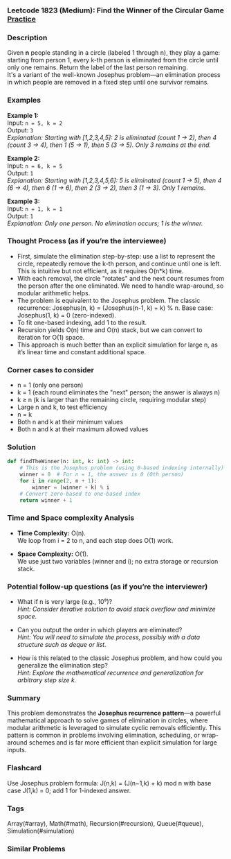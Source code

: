 ### Leetcode 1823 (Medium): Find the Winner of the Circular Game [Practice](https://leetcode.com/problems/find-the-winner-of-the-circular-game)

### Description  
Given **n** people standing in a circle (labeled 1 through n), they play a game: starting from person 1, every k-th person is eliminated from the circle until only one remains. Return the label of the last person remaining.  
It's a variant of the well-known Josephus problem—an elimination process in which people are removed in a fixed step until one survivor remains.

### Examples  

**Example 1:**  
Input: `n = 5, k = 2`  
Output: `3`  
*Explanation: Starting with [1,2,3,4,5]: 2 is eliminated (count 1 → 2), then 4 (count 3 → 4), then 1 (5 → 1), then 5 (3 → 5). Only 3 remains at the end.*

**Example 2:**  
Input: `n = 6, k = 5`  
Output: `1`  
*Explanation: Starting with [1,2,3,4,5,6]: 5 is eliminated (count 1 → 5), then 4 (6 → 4), then 6 (1 → 6), then 2 (3 → 2), then 3 (1 → 3). Only 1 remains.*

**Example 3:**  
Input: `n = 1, k = 1`  
Output: `1`  
*Explanation: Only one person. No elimination occurs; 1 is the winner.*

### Thought Process (as if you’re the interviewee)  
- First, simulate the elimination step-by-step: use a list to represent the circle, repeatedly remove the k-th person, and continue until one is left. This is intuitive but not efficient, as it requires O(n\*k) time.
- With each removal, the circle "rotates" and the next count resumes from the person after the one eliminated. We need to handle wrap-around, so modular arithmetic helps.
- The problem is equivalent to the Josephus problem. The classic recurrence: Josephus(n, k) = (Josephus(n-1, k) + k) % n. Base case: Josephus(1, k) = 0 (zero-indexed).
- To fit one-based indexing, add 1 to the result.
- Recursion yields O(n) time and O(n) stack, but we can convert to iteration for O(1) space.
- This approach is much better than an explicit simulation for large n, as it’s linear time and constant additional space.

### Corner cases to consider  
- n = 1 (only one person)
- k = 1 (each round eliminates the "next" person; the answer is always n)
- k ≥ n (k is larger than the remaining circle, requiring modular step)
- Large n and k, to test efficiency
- n = k
- Both n and k at their minimum values
- Both n and k at their maximum allowed values

### Solution

```python
def findTheWinner(n: int, k: int) -> int:
    # This is the Josephus problem (using 0-based indexing internally)
    winner = 0  # For n = 1, the answer is 0 (0th person)
    for i in range(2, n + 1):
        winner = (winner + k) % i
    # Convert zero-based to one-based index
    return winner + 1
```

### Time and Space complexity Analysis  

- **Time Complexity:** O(n).  
  We loop from i = 2 to n, and each step does O(1) work.

- **Space Complexity:** O(1).  
  We use just two variables (winner and i); no extra storage or recursion stack.

### Potential follow-up questions (as if you’re the interviewer)  

- What if n is very large (e.g., 10⁹)?  
  *Hint: Consider iterative solution to avoid stack overflow and minimize space.*

- Can you output the order in which players are eliminated?  
  *Hint: You will need to simulate the process, possibly with a data structure such as deque or list.*

- How is this related to the classic Josephus problem, and how could you generalize the elimination step?  
  *Hint: Explore the mathematical recurrence and generalization for arbitrary step size k.*

### Summary
This problem demonstrates the **Josephus recurrence pattern**—a powerful mathematical approach to solve games of elimination in circles, where modular arithmetic is leveraged to simulate cyclic removals efficiently. This pattern is common in problems involving elimination, scheduling, or wrap-around schemes and is far more efficient than explicit simulation for large inputs.


### Flashcard
Use Josephus problem formula: J(n,k) = (J(n−1,k) + k) mod n with base case J(1,k) = 0; add 1 for 1-indexed answer.

### Tags
Array(#array), Math(#math), Recursion(#recursion), Queue(#queue), Simulation(#simulation)

### Similar Problems

